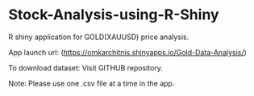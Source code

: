 # Stock-Analysis-using-R-Shiny
R shiny application for GOLD(XAUUSD) price analysis.

App launch url: (https://omkarchitnis.shinyapps.io/Gold-Data-Analysis/)

To download dataset: Visit GITHUB repository.

Note: Please use one .csv file at a time in the app.

